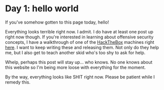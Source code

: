 # Day 1: hello world

If you've somehow gotten to this page today, hello! 

Everything looks terrible right now. I admit. I do have at least one post up right now though. If you're interested in learning about offensive security concepts, I have a walkthrough of one of the [HackTheBox](https://hackthebox.com) machines right [here](/blog/ctfs/htb/underpass). I want to keep writing these and releasing them. Not only do they help me, but I also get to teach another skid who's too shy to ask for help.

Whelp, perhaps this post will stay up... who knows. No one knows about this website so I'm being more loose with everything for the moment.

By the way, everything looks like SHIT right now. Please be patient while I remedy this.